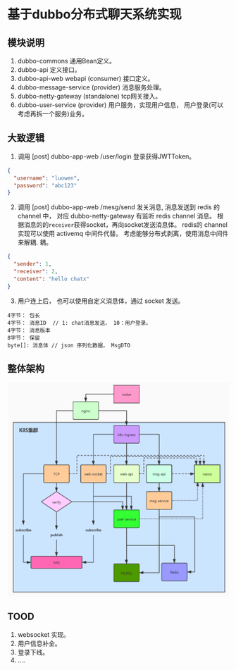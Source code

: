 # 基于dubbo分布式聊天系统实现

## 模块说明

1. dubbo-commons 通用Bean定义。
2. dubbo-api 定义接口。
3. dubbo-api-web webapi (consumer) 接口定义。
4. dubbo-message-service (provider) 消息服务处理。
5. dubbo-netty-gateway (standalone)  tcp网关接入。
6. dubbo-user-service (provider) 用户服务，实现用户信息， 用户登录(可以考虑再拆一个服务)业务。

## 大致逻辑

1. 调用 [post] dubbo-app-web /user/login 登录获得JWTToken。

```json
{
  "username": "luowen",
  "password": "abc123"
}
```

2. 调用 [post] dubbo-app-web /mesg/send 发关消息, 消息发送到 redis 的 channel 中， 对应 dubbo-netty-gateway 有监听 redis channel 消息。
   根据消息的的`receiver`获得socket，再向socket发送消息体。 redis的 channel 实现可以使用 activemq 中间件代替。 考虑能够分布式剥离，使用消息中间件来解耦. 耦。

```json
{
  "sender": 1,
  "receiver": 2,
  "content": "hello chatx"
}

```

3. 用户连上后， 也可以使用自定义消息体，通过 socket 发送。

```
4字节： 包长
4字节： 消息ID  // 1: chat消息发送， 10：用户登录。
4字节： 消息版本
8字节： 保留 
byte[]: 消息体 // json 序列化数据， MsgDTO

```

## 整体架构

![架构](arch.png)

## TOOD

1. websocket 实现。
2. 用户信息补全。
3. 登录下线。
4. ....